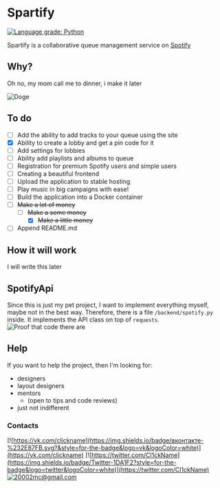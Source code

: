 # Spartify

[![Language grade: Python](https://img.shields.io/lgtm/grade/python/g/cl1ckname/Spartify.svg?logo=lgtm&logoWidth=18)](https://lgtm.com/projects/g/cl1ckname/Spartify/context:python)

Spartify is a collaborative queue management service on  [Spotify](https://www.spotify.com/)

## Why?

Oh no, my mom call me to dinner, i make it later

![Doge](https://media.giphy.com/media/jTHtY5651ipk5agEuH/giphy.gif)

## To do

 - [ ] Add the ability to add tracks to your queue using the site
 - [x] Ability to create a lobby and get a pin code for it
 - [ ] Add settings for lobbies
 - [ ] Ability add playlists and albums to queue
 - [ ] Registration for premium Spotify users and simple users 
 - [ ] Creating a beautiful frontend
 - [ ] Upload the application to stable hosting
 - [ ] Play music in big campaigns with ease!
 - [ ] Build the application into a Docker container
 - [ ] ~~Make a lot of money~~
    - [ ] ~~Make a some money~~
        - [x] ~~Make a little money~~
 - [ ] Append README.md

## How it will work

I will write this later

## SpotifyApi

Since this is just my pet project, I want to implement everything myself, maybe not in the best way. Therefore, there is a file `/backend/spotify.py` inside. It implements the API class on top of `requests`.
![Proof that code there are](https://sun9-41.userapi.com/impg/8u4KWMFZ8_JMJg45ihXz-kl2q1056F78T8x_xw/4ba-NWUiEkM.jpg?size=909x411&quality=96&sign=811ce404aff0ab0c13787f2bc4dc6e8f&type=album)

## Help

If you want to help the project, then I'm looking for:
* designers
* layout designers
* mentors
  * (open to tips and code reviews)
* just not indifferent

### Contacts
[![https://vk.com/clickname](https://img.shields.io/badge/вконтакте-%232E87FB.svg?&style=for-the-badge&logo=vk&logoColor=white)](https://vk.com/clickname)
[![https://twitter.com/Cl1ckName](https://img.shields.io/badge/Twitter-1DA1F2?style=for-the-badge&logo=twitter&logoColor=white)](https://twitter.com/Cl1ckName)
[![20002mc@gmail.com](https://img.shields.io/badge/Gmail-D14836?style=for-the-badge&logo=gmail&logoColor=white)](mailto:20002mc@gmail.com)